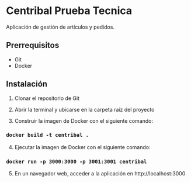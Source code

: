 # Centribal Prueba Tecnica

Aplicación de gestión de artículos y pedidos.

## Prerrequisitos

- Git
- Docker

## Instalación

1. Clonar el repositorio de Git

2. Abrir la terminal y ubicarse en la carpeta raíz del proyecto

3. Construir la imagen de Docker con el siguiente comando:

### `docker build -t centribal .`

4. Ejecutar la imagen de Docker con el siguiente comando:

### `docker run -p 3000:3000 -p 3001:3001 centribal`

5. En un navegador web, acceder a la aplicación en http://localhost:3000

